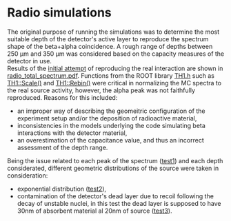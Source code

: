 # Radio simulations
The original purpose of running the simulations was to determine the most suitable depth of the detector's active layer to reproduce the spectrum shape of the beta+alpha coincidence. A rough range of depths between 250 &mu;m and 350 &mu;m was considered based on the capacity measures of the detector in use.\
Results of the [initial attempt](Radio_source/Radio_simulations/Graphs/hist_radio_total.cpp) of reproducing the real interaction are shown in [radio_total_spectrum.pdf](Radio_source/Radio_simulations/Graphs/radio_total_spectrum.pdf). Functions from the ROOT library [TH1.h](https://root.cern.ch/doc/master/classTH1.html) such as [TH1::Scale()](https://root-forum.cern.ch/t/th1-scale/7086) and [TH1::Rebin()](https://root.cern.ch/doc/master/classTH1.html#rebinning) were critical in normalizing the MC spectra to the real source activity, however, the alpha peak was not faithfully reproduced. Reasons for this included: 
- an improper way of describing the geomeitric configuration of the experiment setup and/or the deposition of radioactive material,
- inconsistencies in the models underlying the code simulating beta interactions with the detector material,
- an overestimation of the capacitance value, and thus an incorrect assessment of the depth range.

Being the issue related to each peak of the spectrum ([test1](Radio_source/Radio_simulations/Graphs/peak_at_6288keV.pdf)) and each depth considerated, different geometric distributions of the source were taken in consideration:
- exponential distribution ([test2](Radio_source/Radio_simulations/Graphs/exponential.pdf)),
- contamination of the detector's dead layer due to recoil following the decay of unstable nuclei, in this test the dead layer is supposed to have 30nm of absorbent material al 20nm of source ([test3](Radio_source/Radio_simulations/Graphs/source_on_detector_20+30.pdf)).
